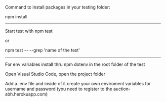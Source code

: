 Command to install packages in your testing folder: 

npm install

--------------------------------------------------------------------------------------

Start test with npm test 

or 

npm test -- --grep 'name of the test'

--------------------------------------------------------------------------------------

For env variables install thru npm dotenv in the root folder of the test

Open Visual Studio Code, open the project folder

Add a .env file and inside of it create your own enviroment variables for username and password (you need to register to the auction-abh.herokuapp.com)

